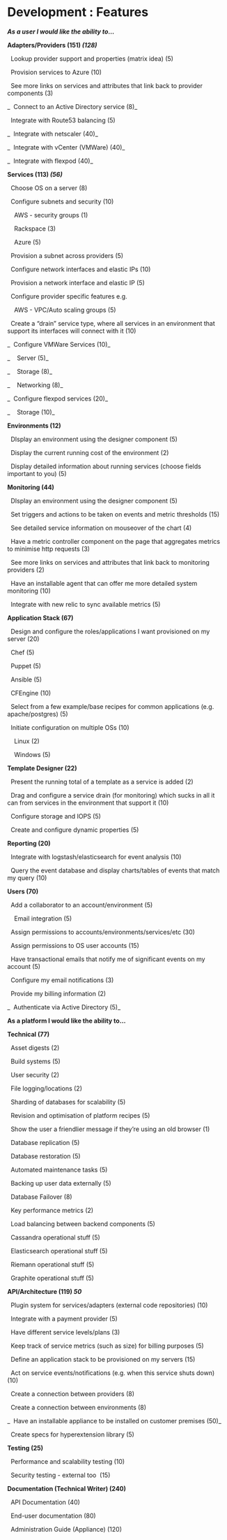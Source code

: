 #  Development : Features

**_As a user I would like the ability to…_**



**Adapters/Providers (151) _(128)_**

  Lookup provider support and properties (matrix idea) (5)

  Provision services to Azure (10)

  See more links on services and attributes that link back to provider
components (3)

_  Connect to an Active Directory service (8)_

  Integrate with Route53 balancing (5)

_  Integrate with netscaler (40)_

_  Integrate with vCenter (VMWare) (40)_

_  Integrate with flexpod (40)_



**Services (113) _(56)_**

  Choose OS on a server (8)

  Configure subnets and security (10)

    AWS - security groups (1)

    Rackspace (3)

    Azure (5)

  Provision a subnet across providers (5)

  Configure network interfaces and elastic IPs (10)

  Provision a network interface and elastic IP (5)

  Configure provider specific features e.g.

    AWS - VPC/Auto scaling groups (5)

  Create a “drain” service type, where all services in an environment that
support its interfaces will connect with it (10)

_  Configure VMWare Services (10)_

_    Server (5)_

_    Storage (8)_

_    Networking (8)_

_  Configure flexpod services (20)_

_    Storage (10)_



**Environments (12)**

  DIsplay an environment using the designer component (5)

  Display the current running cost of the environment (2)

  Display detailed information about running services (choose fields important
to you) (5)



**Monitoring (44)**

  DIsplay an environment using the designer component (5)

  Set triggers and actions to be taken on events and metric thresholds (15)

  See detailed service information on mouseover of the chart (4)

  Have a metric controller component on the page that aggregates metrics to
minimise http requests (3)

  See more links on services and attributes that link back to monitoring
providers (2)

  Have an installable agent that can offer me more detailed system monitoring
(10)

  Integrate with new relic to sync available metrics (5)



**Application Stack (67)**

  Design and configure the roles/applications I want provisioned on my server
(20)

  Chef (5)

  Puppet (5)

  Ansible (5)

  CFEngine (10)

  Select from a few example/base recipes for common applications (e.g.
apache/postgres) (5)

  Initiate configuration on multiple OSs (10)

    Linux (2)

    Windows (5)



**Template Designer (22)**

  Present the running total of a template as a service is added (2)

  Drag and configure a service drain (for monitoring) which sucks in all it
can from services in the environment that support it (10)

  Configure storage and IOPS (5)

  Create and configure dynamic properties (5)



**Reporting (20)**

  Integrate with logstash/elasticsearch for event analysis (10)

  Query the event database and display charts/tables of events that match my
query (10)



**Users (70)**

  Add a collaborator to an account/environment (5)

    Email integration (5)

  Assign permissions to accounts/environments/services/etc (30)

  Assign permissions to OS user accounts (15)

  Have transactional emails that notify me of significant events on my account
(5)

  Configure my email notifications (3)

  Provide my billing information (2)

_  Authenticate via Active Directory (5)_





**As a platform I would like the ability to…**



**Technical (77)**

  Asset digests (2)

  Build systems (5)

  User security (2)

  File logging/locations (2)

  Sharding of databases for scalability (5)

  Revision and optimisation of platform recipes (5)

  Show the user a friendlier message if they’re using an old browser (1)

  Database replication (5)

  Database restoration (5)

  Automated maintenance tasks (5)

  Backing up user data externally (5)

  Database Failover (8)

  Key performance metrics (2)

  Load balancing between backend components (5)

  Cassandra operational stuff (5)

  Elasticsearch operational stuff (5)

  Riemann operational stuff (5)

  Graphite operational stuff (5)



**API/Architecture (119) _50_**

  Plugin system for services/adapters (external code repositories) (10)

  Integrate with a payment provider (5)

  Have different service levels/plans (3)

  Keep track of service metrics (such as size) for billing purposes (5)

  Define an application stack to be provisioned on my servers (15)

  Act on service events/notifications (e.g. when this service shuts down) (10)

  Create a connection between providers (8)

  Create a connection between environments (8)

_  Have an installable appliance to be installed on customer premises (50)_

  Create specs for hyperextension library (5)



**Testing (25)**

  Performance and scalability testing (10)

  Security testing - external too  (15)



**Documentation (Technical Writer) (240)**

  API Documentation (40)

  End-user documentation (80)

  Administration Guide (Appliance) (120)

